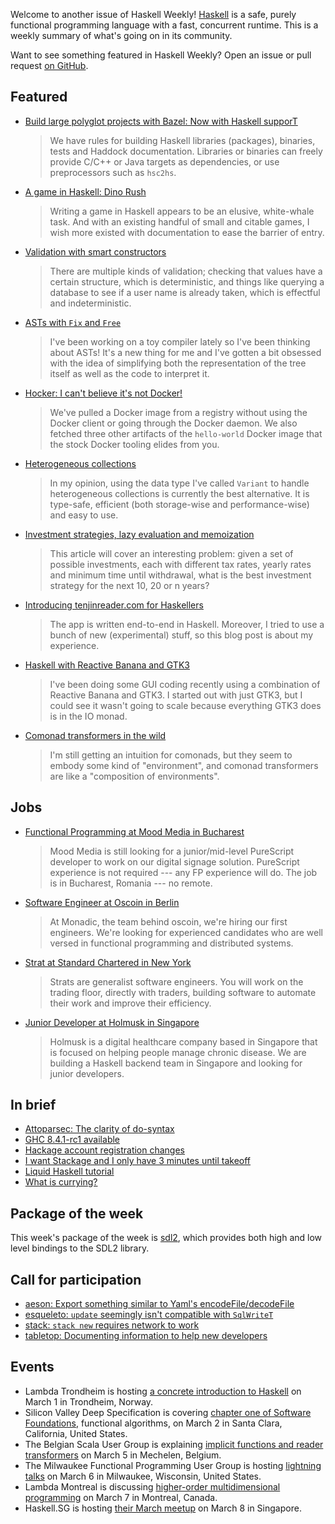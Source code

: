 <!-- 2018-03-01 -->

Welcome to another issue of Haskell Weekly!
[Haskell](https://haskell-lang.org) is a safe, purely functional programming language with a fast, concurrent runtime.
This is a weekly summary of what's going on in its community.

Want to see something featured in Haskell Weekly?
Open an issue or pull request [on GitHub](https://github.com/haskellweekly/haskellweekly.github.io).

## Featured

-   [Build large polyglot projects with Bazel: Now with Haskell supporT](https://www.tweag.io/posts/2018-02-28-bazel-haskell.html)

    > We have rules for building Haskell libraries (packages), binaries, tests and Haddock documentation. Libraries or binaries can freely provide C/C++ or Java targets as dependencies, or use preprocessors such as `hsc2hs`.

-   [A game in Haskell: Dino Rush](http://jxv.io/blog/2018-02-28-A-Game-in-Haskell.html)

    > Writing a game in Haskell appears to be an elusive, white-whale task. And with an existing handful of small and citable games, I wish more existed with documentation to ease the barrier of entry.

-   [Validation with smart constructors](https://haskell-at-work.com/episodes/2018-02-26-validation-with-smart-constructors.html)

    > There are multiple kinds of validation; checking that values have a certain structure, which is deterministic, and things like querying a database to see if a user name is already taken, which is effectful and indeterministic.

-   [ASTs with `Fix` and `Free`](https://chrispenner.ca/posts/asts-with-fix-and-free)

    > I've been working on a toy compiler lately so I've been thinking about ASTs! It's a new thing for me and I've gotten a bit obsessed with the idea of simplifying both the representation of the tree itself as well as the code to interpret it.

-   [Hocker: I can't believe it's not Docker!](https://ixmatus.net/articles/docker-without-docker.html)

    > We've pulled a Docker image from a registry without using the Docker client or going through the Docker daemon. We also fetched three other artifacts of the `hello-world` Docker image that the stock Docker tooling elides from you.

-   [Heterogeneous collections](http://www.sylvain-henry.info/home/posts/2018-02-21-heterogeneous-collections.html)

    > In my opinion, using the data type I've called `Variant` to handle heterogeneous collections is currently the best alternative. It is type-safe, efficient (both storage-wise and performance-wise) and easy to use.

-   [Investment strategies, lazy evaluation and memoization](https://mzabani.wordpress.com/2018/02/27/investment-strategies-lazy-evaluation-and-memoization/)

    > This article will cover an interesting problem: given a set of possible investments, each with different tax rates, yearly rates and minimum time until withdrawal, what is the best investment strategy for the next 10, 20 or n years?

-   [Introducing tenjinreader.com for Haskellers](https://dfordivam.github.io/posts/2018-02-27-introducing-tenjinreader-for-haskellers.html)

    > The app is written end-to-end in Haskell. Moreover, I tried to use a bunch of new (experimental) stuff, so this blog post is about my experience.

-   [Haskell with Reactive Banana and GTK3](https://paulspontifications.blogspot.co.uk/2018/02/haskell-with-reactive-banana-and-gtk3.html)

    > I've been doing some GUI coding recently using a combination of Reactive Banana and GTK3. I started out with just GTK3, but I could see it wasn't going to scale because everything GTK3 does is in the IO monad.

-   [Comonad transformers in the wild](http://blog.ielliott.io/comonad-transformers-in-the-wild/)

    > I'm still getting an intuition for comonads, but they seem to embody some kind of "environment", and comonad transformers are like a "composition of environments".

## Jobs

-   [Functional Programming at Mood Media in Bucharest](https://www.linkedin.com/jobs/cap/view/558610746/)

    > Mood Media is still looking for a junior/mid-level PureScript developer to work on our digital signage solution. PureScript experience is not required --- any FP experience will do. The job is in Bucharest, Romania --- no remote.

-   [Software Engineer at Oscoin in Berlin](http://oscoin.io/jobs.html)

    > At Monadic, the team behind oscoin, we're hiring our first engineers. We're looking for experienced candidates who are well versed in functional programming and distributed systems.

-   [Strat at Standard Chartered in New York](http://www.atzedijkstra.net/haskell/new-york-job-openings-with-the-strats-team-at-standard-chartered-bank/)

    > Strats are generalist software engineers. You will work on the trading floor, directly with traders, building software to automate their work and improve their efficiency.

-   [Junior Developer at Holmusk in Singapore](https://np.reddit.com/r/haskell/comments/7zti25/junior_haskell_developer_in_singapore/)

    > Holmusk is a digital healthcare company based in Singapore that is focused on helping people manage chronic disease. We are building a Haskell backend team in Singapore and looking for junior developers.

## In brief

-   [Attoparsec: The clarity of do-syntax](https://mmhaskell.com/blog/2018/2/26/attoparsec-the-clarity-of-do-syntax)
-   [GHC 8.4.1-rc1 available](https://mail.haskell.org/pipermail/haskell-cafe/2018-February/128656.html)
-   [Hackage account registration changes](https://np.reddit.com/r/haskell/comments/7zj83v/ann_hackage_account_registration_changes/)
-   [I want Stackage and I only have 3 minutes until takeoff](https://github.com/quchen/stackage-everything/tree/9a65fbc4503a04cf013ed8678a86744ebd3a1157)
-   [Liquid Haskell tutorial](https://liquid.kosmikus.org)
-   [What is currying?](https://namc.in/2018-02-22-currying)

## Package of the week

This week's package of the week is [sdl2](https://www.stackage.org/lts-10.0/package/sdl2-2.3.0),
which provides both high and low level bindings to the SDL2 library.

## Call for participation

-   [aeson: Export something similar to Yaml's encodeFile/decodeFile](https://github.com/bos/aeson/issues/623)
-   [esqueleto: `update` seemingly isn't compatible with `SqlWriteT`](https://github.com/bitemyapp/esqueleto/issues/73)
-   [stack: `stack new` requires network to work](https://github.com/commercialhaskell/stack/issues/3850)
-   [tabletop: Documenting information to help new developers](https://github.com/taksuyu/tabletop/issues/1)

## Events

-   Lambda Trondheim is hosting [a concrete introduction to Haskell](https://www.meetup.com/Lambda-Trondheim/events/248157099/) on March 1 in Trondheim, Norway.
-   Silicon Valley Deep Specification is covering [chapter one of Software Foundations](https://www.meetup.com/Silicon-Valley-Deep-Specification/events/247443697/), functional algorithms, on March 2 in Santa Clara, California, United States.
-   The Belgian Scala User Group is explaining [implicit functions and reader transformers](https://www.meetup.com/BeScala/events/245944882/) on March 5 in Mechelen, Belgium.
-   The Milwaukee Functional Programming User Group is hosting [lightning talks](https://www.meetup.com/Milwaukee-Functional-Programming-User-Group/events/248023597/) on March 6 in Milwaukee, Wisconsin, United States.
-   Lambda Montreal is discussing [higher-order multidimensional programming](https://www.meetup.com/lambda-montreal/events/247964281/) on March 7 in Montreal, Canada.
-   Haskell.SG is hosting [their March meetup](https://www.meetup.com/HASKELL-SG/events/246341985/) on March 8 in Singapore.
